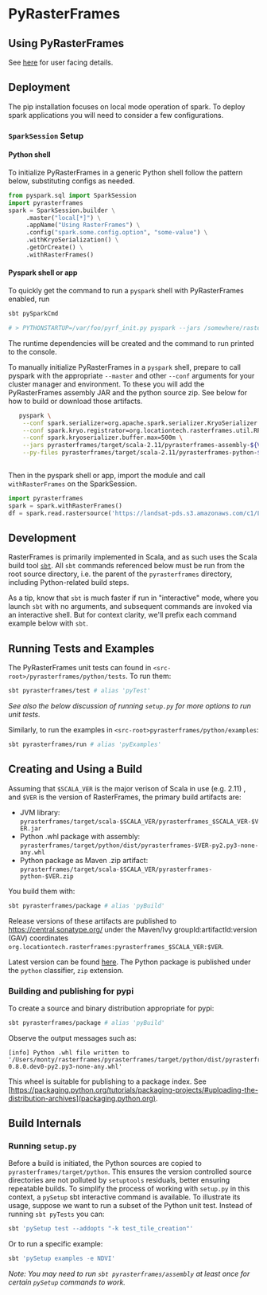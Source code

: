 # PyRasterFrames

## Using PyRasterFrames

See [here](src/main/python/README.md) for user facing details.

## Deployment

The pip installation focuses on local mode operation of spark. To deploy spark applications you will need to consider a few configurations.

### `SparkSession` Setup

#### Python shell

To initialize PyRasterFrames in a generic Python shell follow the pattern below, substituting configs as needed.

```python
from pyspark.sql import SparkSession
import pyrasterframes 
spark = SparkSession.builder \
     .master("local[*]") \
     .appName("Using RasterFrames") \
     .config("spark.some.config.option", "some-value") \
     .withKryoSerialization() \
     .getOrCreate() \
     .withRasterFrames()
```

#### Pyspark shell or app

To quickly get the command to run a `pyspark` shell with PyRasterFrames enabled, run

```bash
sbt pySparkCmd

# > PYTHONSTARTUP=/var/foo/pyrf_init.py pyspark --jars /somewhere/rasterframes/pyrasterframes/target/scala-2.11/pyrasterframes-assembly-${VERSION}.jar --py-files /somewhere/rasterframes/pyrasterframes/target/scala-2.11/pyrasterframes-python-${VERSION}.zip
```

The runtime dependencies will be created and the command to run printed to the console.

To manually initialize PyRasterFrames in a `pyspark` shell, prepare to call pyspark with the appropriate `--master` and other `--conf` arguments for your cluster manager and environment. To these you will add the PyRasterFrames assembly JAR and the python source zip. See below for how to build or download those artifacts.

```bash
   pyspark \
    --conf spark.serializer=org.apache.spark.serializer.KryoSerializer \
    --conf spark.kryo.registrator=org.locationtech.rasterframes.util.RFKryoRegistrator \
    --conf spark.kryoserializer.buffer.max=500m \
    --jars pyrasterframes/target/scala-2.11/pyrasterframes-assembly-${VERSION}.jar \
    --py-files pyrasterframes/target/scala-2.11/pyrasterframes-python-${VERSION}.zip
   
```

Then in the pyspark shell or app, import the module and call `withRasterFrames` on the SparkSession.

```python
import pyrasterframes
spark = spark.withRasterFrames()
df = spark.read.rastersource('https://landsat-pds.s3.amazonaws.com/c1/L8/158/072/LC08_L1TP_158072_20180515_20180604_01_T1/LC08_L1TP_158072_20180515_20180604_01_T1_B5.TIF')
```


## Development

RasterFrames is primarily implemented in Scala, and as such uses the Scala build tool [`sbt`](https://www.scala-sbt.org/).
All `sbt` commands referenced below must be run from the root source directory, i.e. the parent of the `pyrasterframes`
directory, including Python-related build steps.

As a tip, know that `sbt` is much faster if run in "interactive" mode, where you launch `sbt` with no arguments,
and subsequent commands are invoked via an interactive shell. But for context clarity, we'll prefix each command
example below with `sbt`.


## Running Tests and Examples

The PyRasterFrames unit tests can found in `<src-root>/pyrasterframes/python/tests`. To run them:

```bash
sbt pyrasterframes/test # alias 'pyTest'
```

*See also the below discussion of running `setup.py` for more options to run unit tests.* 

Similarly, to run the examples in `<src-root>pyrasterframes/python/examples`:

```bash
sbt pyrasterframes/run # alias 'pyExamples'
```

## Creating and Using a Build

Assuming that `$SCALA_VER` is the major verison of Scala in use (e.g. 2.11) , and `$VER` is the version of RasterFrames, 
the primary build artifacts are:

* JVM library: `pyrasterframes/target/scala-$SCALA_VER/pyrasterframes_$SCALA_VER-$VER.jar`
* Python .whl package with assembly: `pyrasterframes/target/python/dist/pyrasterframes-$VER-py2.py3-none-any.whl`
* Python package as Maven .zip artifact: `pyrasterframes/target/scala-$SCALA_VER/pyrasterframes-python-$VER.zip`

You build them with:

```bash
sbt pyrasterframes/package # alias 'pyBuild'
```

Release versions of these artifacts are published to https://central.sonatype.org/ under the Maven/Ivy groupId:artifactId:version (GAV) coordinates
`org.locationtech.rasterframes:pyrasterframes_$SCALA_VER:$VER`.

Latest version can be found [here](https://search.maven.org/search?q=g:org.locationtech.rasterframes). 
The Python package is published under the `python` classifier, `zip` extension.

### Building and publishing for pypi

To create a source and binary distribution appropriate for pypi:

```bash
sbt pyrasterframes/package # alias 'pyBuild'
```

Observe the output messages such as:

    [info] Python .whl file written to '/Users/monty/rasterframes/pyrasterframes/target/python/dist/pyrasterframes-0.8.0.dev0-py2.py3-none-any.whl'
    
This wheel is suitable for publishing to a package index. See [https://packaging.python.org/tutorials/packaging-projects/#uploading-the-distribution-archives](packaging.python.org).

## Build Internals

### Running `setup.py`

Before a build is initiated, the Python sources are copied to `pyrasterframes/target/python`. This ensures the 
version controlled source directories are not polluted by `setuptools` residuals, better ensuring repeatable builds. To
simplify the process of working with `setup.py` in this context, a `pySetup` sbt interactive command is available. To
illustrate its usage, suppose we want to run a subset of the Python unit test. Instead of running `sbt pyTests` you can:

```bash
sbt 'pySetup test --addopts "-k test_tile_creation"'
```

Or to run a specific example:

```bash
sbt 'pySetup examples -e NDVI'
```

*Note: You may need to run `sbt pyrasterframes/assembly` at least once for certain `pySetup` commands to work.*

